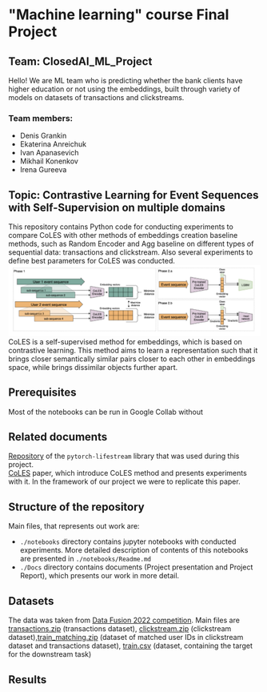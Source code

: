 # "Machine learning" course Final Project
## Team: ClosedAI_ML_Project

Hello! We are ML team who is predicting whether the bank clients have higher education or not using the embeddings, built through variety of models on datasets of transactions and clickstreams.

### Team members:

- Denis Grankin
- Ekaterina Anreichuk
- Ivan Apanasevich
- Mikhail Konenkov
- Irena Gureeva
## Topic: Contrastive Learning for Event Sequences with Self-Supervision on multiple domains
This repository contains Python code for conducting experiments to compare CoLES with other methods of embeddings creation baseline methods, such as Random Encoder and Agg baseline on different types of sequential data: transactions and clickstream. Also several experiments to define best parameters for CoLES was conducted.
![alt text](pics/General_Coles_framework.png)
CoLES is a self-supervised method for embeddings, which is based on contrastive learning. This method aims to learn a representation such that it brings closer semantically similar pairs closer to each other in embeddings space, while brings dissimilar objects further apart.
## Prerequisites 
Most of the notebooks can be run in Google Collab without 
## Related documents
[Repository](https://github.com/dllllb/pytorch-lifestream) of the `pytorch-lifestream` library that was used during this project. <br>
[CoLES](https://arxiv.org/abs/2002.08232) paper, which introduce CoLES method and presents experiments with it. In the framework of our project we were to replicate this paper.
## Structure of the repository 
Main files, that represents out work are:
-  `./notebooks` directory contains jupyter notebooks with conducted experiments. More detailed description of contents of this notebooks are presented in `./notebooks/Readme.md`
- `./Docs` directory contains documents (Project presentation and Project Report), which presents our work in more detail.
## Datasets 
The data was taken from [Data Fusion 2022 competition](https://ods.ai/competitions/data-fusion2022-education/dataset). Main files are [transactions.zip](https://storage.yandexcloud.net/datasouls-ods/materials/0433a4ca/transactions.zip) (transactions dataset), [clickstream.zip](https://storage.yandexcloud.net/datasouls-ods/materials/0554f0cf/clickstream.zip) (clickstream dataset),[train_matching.zip](https://storage.yandexcloud.net/datasouls-ods/materials/acfacf11/train_matching.csv) (dataset of matched user IDs in clickstream dataset and transactions dataset), [train.csv](https://storage.yandexcloud.net/datasouls-ods/materials/e756bf99/train.csv) (dataset, containing the target for the downstream task)
## Results
